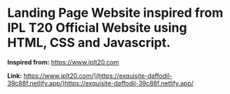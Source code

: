 # Landing Page Website inspired from IPL T20 Official Website using HTML, CSS and Javascript.

**Inspired from:** https://www.iplt20.com

**Link:** https://www.iplt20.com/](https://exquisite-daffodil-39c88f.netlify.app/)https://exquisite-daffodil-39c88f.netlify.app/
